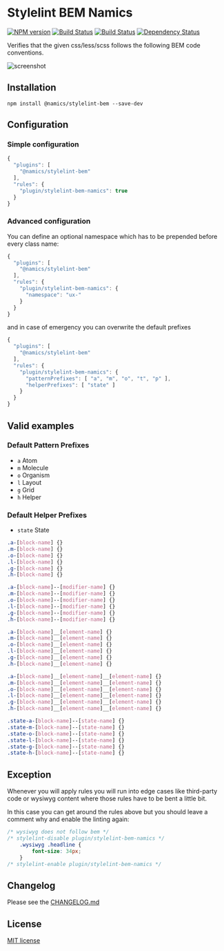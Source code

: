 # Stylelint BEM Namics
[![NPM version][npm-image]][npm-url] [![Build Status][travis-image]][travis-url] [![Build Status][appveyor-image]][appveyor-url] [![Dependency Status][daviddm-image]][daviddm-url]

Verifies that the given css/less/scss follows the following BEM code conventions.

![screenshot](https://raw.githubusercontent.com/namics/stylelint-bem-namics/master/example.png)

## Installation

```
npm install @namics/stylelint-bem --save-dev
```

## Configuration

### Simple configuration
```js
{
  "plugins": [
    "@namics/stylelint-bem"
  ],
  "rules": {
    "plugin/stylelint-bem-namics": true
  }
}
```  

### Advanced configuration

You can define an optional namespace which has to be prepended before every class name:

```js
{
  "plugins": [
    "@namics/stylelint-bem"
  ],
  "rules": {
    "plugin/stylelint-bem-namics": {
      "namespace": "ux-"
    }
  }
}
```  

and in case of emergency you can overwrite the default prefixes

```js
{
  "plugins": [
    "@namics/stylelint-bem"
  ],
  "rules": {
    "plugin/stylelint-bem-namics": {
      "patternPrefixes": [ "a", "m", "o", "t", "p" ],
      "helperPrefixes": [ "state" ]
    }
  }
}
```  

## Valid examples

### Default Pattern Prefixes 

* `a` Atom
* `m` Molecule
* `o` Organism
* `l` Layout
* `g` Grid
* `h` Helper

### Default Helper Prefixes

* `state` State

```css
.a-[block-name] {}
.m-[block-name] {}
.o-[block-name] {}
.l-[block-name] {}
.g-[block-name] {}
.h-[block-name] {}

.a-[block-name]--[modifier-name] {}
.m-[block-name]--[modifier-name] {}
.o-[block-name]--[modifier-name] {}
.l-[block-name]--[modifier-name] {}
.g-[block-name]--[modifier-name] {}
.h-[block-name]--[modifier-name] {}

.a-[block-name]__[element-name] {}
.m-[block-name]__[element-name] {}
.o-[block-name]__[element-name] {}
.l-[block-name]__[element-name] {}
.g-[block-name]__[element-name] {}
.h-[block-name]__[element-name] {}

.a-[block-name]__[element-name]__[element-name] {}
.m-[block-name]__[element-name]__[element-name] {}
.o-[block-name]__[element-name]__[element-name] {}
.l-[block-name]__[element-name]__[element-name] {}
.g-[block-name]__[element-name]__[element-name] {}
.h-[block-name]__[element-name]__[element-name] {}

.state-a-[block-name]--[state-name] {}
.state-m-[block-name]--[state-name] {}
.state-o-[block-name]--[state-name] {}
.state-l-[block-name]--[state-name] {}
.state-g-[block-name]--[state-name] {}
.state-h-[block-name]--[state-name] {}
```

## Exception

Whenever you will apply rules you will run into edge cases like third-party code or wysiwyg content where those rules have to be bent a little bit.

In this case you can get around the rules above but you should leave a comment why and enable
the linting again:

```css
/* wysiwyg does not follow bem */
/* stylelint-disable plugin/stylelint-bem-namics */
    .wysiwyg .headline {
        font-size: 34px;
    }
/* stylelint-enable plugin/stylelint-bem-namics */
```

## Changelog

Please see the [CHANGELOG.md](https://github.com/namics/stylelint-bem-namics/blob/master/CHANGELOG.md)

## License

[MIT license](http://opensource.org/licenses/MIT)


[npm-image]: https://badge.fury.io/js/%40namics%2Fstylelint-bem.svg
[npm-url]: https://npmjs.org/package/@namics/stylelint-bem
[travis-image]: https://travis-ci.org/namics/stylelint-bem-namics.svg?branch=master
[travis-url]: https://travis-ci.org/namics/stylelint-bem-namics
[appveyor-image]: https://ci.appveyor.com/api/projects/status/78cvmg8pvijfs1r6/branch/master?svg=true
[appveyor-url]: https://ci.appveyor.com/project/ernscht/stylelint-bem-namics/branch/master
[daviddm-image]: https://david-dm.org/namics/stylelint-bem-namics.svg
[daviddm-url]: https://david-dm.org/namics/stylelint-bem-namics
